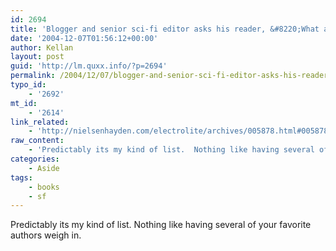 ```yaml
---
id: 2694
title: 'Blogger and senior sci-fi editor asks his reader, &#8220;What are you reading?&#8221;'
date: '2004-12-07T01:56:12+00:00'
author: Kellan
layout: post
guid: 'http://lm.quxx.info/?p=2694'
permalink: /2004/12/07/blogger-and-senior-sci-fi-editor-asks-his-reader-what-are-you-reading/
typo_id:
    - '2692'
mt_id:
    - '2614'
link_related:
    - 'http://nielsenhayden.com/electrolite/archives/005878.html#005878'
raw_content:
    - 'Predictably its my kind of list.  Nothing like having several of your favorite authors weigh in.'
categories:
    - Aside
tags:
    - books
    - sf
---
```


Predictably its my kind of list. Nothing like having several of your favorite authors weigh in.